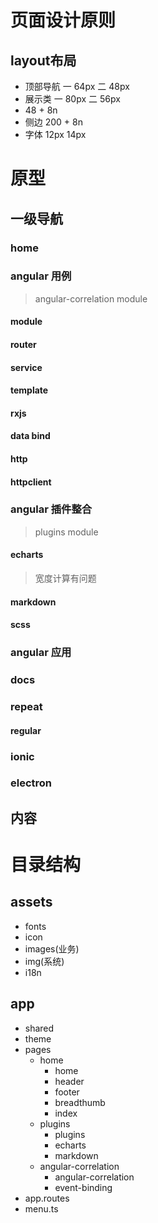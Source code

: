 # 页面设计原则

## layout布局

- 顶部导航 一 64px 二 48px
- 展示类 一 80px 二 56px
- 48 + 8n
- 侧边 200 + 8n
- 字体 12px 14px

# 原型

## 一级导航

### home

### angular 用例
> angular-correlation module

#### module
#### router
#### service
#### template
#### rxjs
#### data bind
#### http
#### httpclient

### angular 插件整合
> plugins module
#### echarts
> 宽度计算有问题
#### markdown
#### scss

### angular 应用

### docs

### repeat
#### regular

### ionic
### electron
## 内容

# 目录结构

## assets
- fonts
- icon
- images(业务)
- img(系统)
- i18n
## app
- shared
- theme
- pages
    - home
        - home
        - header
        - footer
        - breadthumb
        - index
    - plugins
        - plugins
        - echarts
        - markdown
    - angular-correlation
        - angular-correlation
        - event-binding
- app.routes
- menu.ts